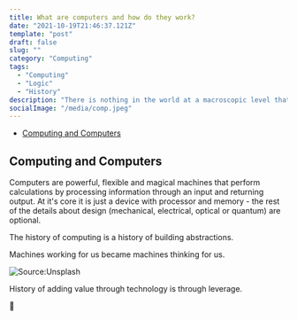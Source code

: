 ```yaml
---
title: What are computers and how do they work?
date: "2021-10-19T21:46:37.121Z"
template: "post"
draft: false
slug: ""
category: "Computing"
tags:
  - "Computing"
  - "Logic"
  - "History"
description: "There is nothing in the world at a macroscopic level that has been co-ordinated with such finesse, on such a grand scale as the billions of transistors moving in sync inside a modern CPU chip, and to work with it correctly you need to understand how all it really comes down to, is controlled chaos."
socialImage: "/media/comp.jpeg"
---
```


- [Computing and Computers](#Computing-and-Computers)

## Computing and Computers
Computers are powerful, flexible and magical machines that perform calculations by processing information through an input and returning output. At it's core it is just a device with processor and memory - the rest of the details about design (mechanical, electrical, optical or quantum) are optional. 

The history of computing is a history of building abstractions. 

Machines working for us became machines thinking for us.

![Source:Unsplash](/media/comp.jpeg)

History of adding value through technology is through leverage. 

📖
